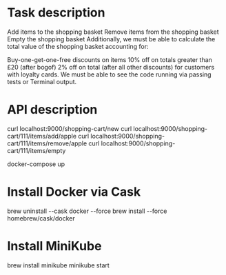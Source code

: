 # Task description

Add items to the shopping basket Remove items from the shopping basket Empty the shopping basket Additionally, we must be able to calculate the total value of the shopping basket accounting for:

Buy-one-get-one-free discounts on items 10% off on totals greater than £20 (after bogof) 2% off on total (after all other discounts) for customers with loyalty cards. We must be able to see the code running via passing tests or Terminal output.



# API description
curl localhost:9000/shopping-cart/new
curl localhost:9000/shopping-cart/111/items/add/apple
curl localhost:9000/shopping-cart/111/items/remove/apple
curl localhost:9000/shopping-cart/111/items/empty

docker-compose up

# Install Docker via Cask
brew uninstall --cask docker --force
brew install --force homebrew/cask/docker


# Install MiniKube
brew install minikube
minikube start